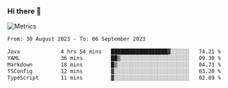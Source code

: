 ### Hi there 👋

![Metrics](https://github.com/radoapx/radoapx/blob/main/github-metrics.svg)

<!--START_SECTION:waka-->

```txt
From: 30 August 2023 - To: 06 September 2023

Java             4 hrs 54 mins   ██████████████████▓░░░░░░   74.21 %
YAML             36 mins         ██▒░░░░░░░░░░░░░░░░░░░░░░   09.30 %
Markdown         18 mins         █▒░░░░░░░░░░░░░░░░░░░░░░░   04.73 %
TSConfig         12 mins         ▓░░░░░░░░░░░░░░░░░░░░░░░░   03.20 %
TypeScript       11 mins         ▓░░░░░░░░░░░░░░░░░░░░░░░░   02.89 %
```

<!--END_SECTION:waka-->

<!--
**radoapx/radoapx** is a ✨ _special_ ✨ repository because its `README.md` (this file) appears on your GitHub profile.

Here are some ideas to get you started:

- 🔭 I’m currently working on ...
- 🌱 I’m currently learning ...
- 👯 I’m looking to collaborate on ...
- 🤔 I’m looking for help with ...
- 💬 Ask me about ...
- 📫 How to reach me: ...
- 😄 Pronouns: ...
- ⚡ Fun fact: ...
-->
